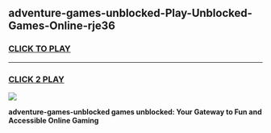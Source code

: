 
## adventure-games-unblocked-Play-Unblocked-Games-Online-rje36
<h3>
<a href="https://premium76.site?title=adventure-games-unblocked&ref=24A">CLICK TO PLAY</a></h3>
<hr>

<h3>
<a href="https://premium76.site?title=adventure-games-unblocked&ref=24A">CLICK 2 PLAY</a>
  
</h3>

<a href="https://premium76.site?title=adventure-games-unblocked&ref=24A"><img src="https://clearcache.store/games.png"></a>


**adventure-games-unblocked games unblocked: Your Gateway to Fun and Accessible Online Gaming**
